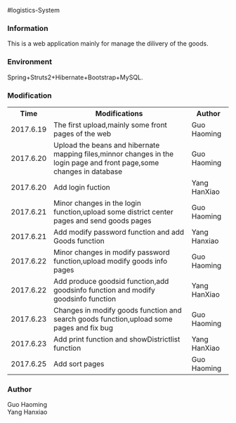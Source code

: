 #logistics-System
<h3>Information</h3>
<p>This is a web application mainly for manage the dilivery of the goods. </p>

<h3>Environment</h3>
<p>Spring+Struts2+Hibernate+Bootstrap+MySQL.</p>

<h3>Modification</h3>
<table>
<tr>
<th>Time</th>
<th>Modifications</th>
<th>Author</th>
</tr>
<tr>
<td>2017.6.19</td>
<td>The first upload,mainly some front pages of the web</td>
<td>Guo Haoming</td>
</tr>
<tr>
<td>2017.6.20</td>
<td>Upload the beans and hibernate mapping files,minnor changes in the login page and front page,some changes in database</td>
<td>Guo Haoming</td>
</tr>
<tr>
<td>2017.6.20</td>
<td>Add login fuction</td>
<td>Yang HanXiao</td>
</tr>
<tr>
<td>2017.6.21</td>
<td>Minor changes in the login function,upload some district center pages and send goods pages</td>
<td>Guo Haoming</td>
</tr>
<tr>
<td>2017.6.21</td>
<td>Add modify password function and add Goods function</td>
<td>Yang Hanxiao</td>
</tr>
<tr>
<td>2017.6.22</td>
<td>Minor changes in modify password function,upload modify goods info pages</td>
<td>Guo Haoming</td>
</tr>
<tr>
<td>2017.6.22</td>
<td>Add produce goodsid function,add goodsinfo function and modify goodsinfo function</td>
<td>Yang HanXiao</td>
</tr>
<tr>
<td>2017.6.23</td>
<td>Changes in modify goods function and search goods function,upload some pages and fix bug</td>
<td>Guo Haoming</td>
</tr>
<tr>
<td>2017.6.23</td>
<td>Add print function and showDistrictlist function</td>
<td>Yang HanXiao</td>
</tr>
<tr>
<td>2017.6.25</td>
<td>Add sort pages</td>
<td>Guo Haoming</td>
</tr>
</table>

<h3>Author</h3>
<p>
Guo Haoming<br/>
Yang Hanxiao<br/>
</p>
